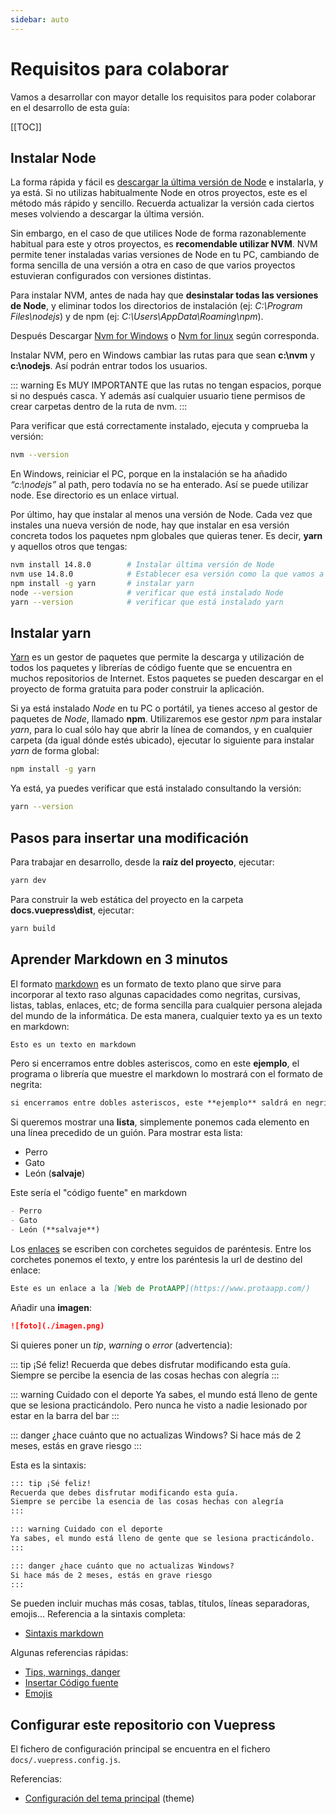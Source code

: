 ```yaml
---
sidebar: auto
---
```



# Requisitos para colaborar

Vamos a desarrollar con mayor detalle los requisitos para poder colaborar en
el desarrollo de esta guía:


[[TOC]]


## Instalar Node

La forma rápida y fácil es [descargar la última versión de Node](https://nodejs.org/es/download/) e instalarla, 
y ya está. Si no utilizas habitualmente Node en otros proyectos, este es el método más rápido y sencillo. Recuerda actualizar la
versión cada ciertos meses volviendo a descargar la última versión.

Sin embargo, en el caso de que utilices Node de forma razonablemente habitual para este y otros proyectos, es **recomendable utilizar NVM**. 
NVM permite tener instaladas varias versiones de Node en tu PC, cambiando de forma sencilla de una versión a otra en caso de que
varios proyectos estuvieran configurados con versiones distintas.

Para instalar NVM, 
antes de nada hay que **desinstalar todas las versiones de Node**, y eliminar todos los directorios de instalación (ej: _C:\Program Files\nodejs_)
y de npm (ej: _C:\Users\AppData\Roaming\npm_).

Después Descargar [Nvm for Windows](https://github.com/coreybutler/nvm-windows) o 
[Nvm for linux](https://github.com/creationix/nvm) según corresponda.

Instalar NVM, pero en Windows cambiar las rutas para que sean **c:\nvm** y **c:\nodejs**. 
Así podrán entrar todos los usuarios. 

::: warning
Es MUY IMPORTANTE que las rutas no tengan espacios, porque si no después casca. Y además así cualquier usuario 
tiene permisos de crear carpetas dentro de la ruta de nvm.
:::

Para verificar que está correctamente instalado, ejecuta y comprueba la versión:

```bash
nvm --version
```

En Windows, reiniciar el PC, porque en la instalación se ha añadido *“c:\nodejs”* al path, pero todavía no se ha enterado. Así se puede utilizar 
node. Ese directorio es un enlace virtual.

Por último, hay que instalar al menos una versión de Node. Cada vez que instales una nueva versión de node, hay
 que instalar en esa versión concreta todos los paquetes npm globales que quieras tener. Es decir, **yarn** y aquellos otros que tengas:

```bash
nvm install 14.8.0        # Instalar última versión de Node
nvm use 14.8.0            # Establecer esa versión como la que vamos a usar ahora
npm install -g yarn       # instalar yarn
node --version            # verificar que está instalado Node
yarn --version            # verificar que está instalado yarn
```


## Instalar yarn

[Yarn](https://yarnpkg.com/) es un gestor de paquetes que permite la descarga y utilización de todos los paquetes y librerías de código
fuente que se encuentra en muchos repositorios de Internet. Estos paquetes se pueden descargar en el proyecto de forma gratuita para 
poder construir la aplicación.

Si ya está instalado _Node_ en tu PC o portátil, ya tienes acceso al gestor de paquetes de _Node_, llamado **npm**. Utilizaremos ese gestor _npm_
para instalar _yarn_, para lo cual sólo hay que abrir la línea de comandos, y en cualquier carpeta (da igual dónde estés ubicado), ejecutar lo 
siguiente para instalar _yarn_ de forma global:

 ```bash
 npm install -g yarn
 ```

Ya está, ya puedes verificar que está instalado consultando la versión:

 ```bash
 yarn --version
 ```


## Pasos para insertar una modificación

Para trabajar en desarrollo, desde la **raíz del proyecto**, ejecutar:

```bash
yarn dev
```

Para construir la web estática del proyecto en la carpeta **docs\.vuepress\dist**, ejecutar:

```bash
yarn build
```

## Aprender Markdown en 3 minutos

El formato [markdown](https://markdown.es/) es un formato de texto plano que sirve para incorporar al texto raso algunas capacidades
como negritas, cursivas, listas, tablas, enlaces, etc; de forma sencilla para cualquier persona alejada del mundo de la informática.
De esta manera, cualquier texto ya es un texto en markdown:

```markdown
Esto es un texto en markdown
```

Pero si encerramos entre dobles asteriscos, como en este **ejemplo**, el programa o librería que muestre el markdown lo mostrará con el formato
de negrita:

```markdown
si encerramos entre dobles asteriscos, este **ejemplo** saldrá en negrita
```

Si queremos mostrar una **lista**, simplemente ponemos cada elemento en una línea precedido de un guión. Para mostrar esta lista:

- Perro
- Gato
- León (**salvaje**)

Este sería el "código fuente" en markdown

```markdown
- Perro
- Gato
- León (**salvaje**)
```

Los [enlaces](https://www.protaapp.com) se escriben con corchetes seguidos de paréntesis. Entre los corchetes ponemos el texto, y entre los paréntesis la url
de destino del enlace:

```markdown
Este es un enlace a la [Web de ProtAAPP](https://www.protaapp.com/)
```

Añadir una **imagen**:

```markdown
![foto](./imagen.png)
```

Si quieres poner un _tip_, _warning_ o _error_ (advertencia):

::: tip ¡Sé feliz!
Recuerda que debes disfrutar modificando esta guía. Siempre se percibe la esencia de las cosas hechas con alegría
:::

::: warning Cuidado con el deporte
Ya sabes, el mundo está lleno de gente que se lesiona practicándolo. Pero nunca he visto a nadie lesionado por estar en la barra del bar
:::

::: danger ¿hace cuánto que no actualizas Windows?
Si hace más de 2 meses, estás en grave riesgo
:::

Esta es la sintaxis:

```markdown
::: tip ¡Sé feliz!
Recuerda que debes disfrutar modificando esta guía. 
Siempre se percibe la esencia de las cosas hechas con alegría
:::

::: warning Cuidado con el deporte
Ya sabes, el mundo está lleno de gente que se lesiona practicándolo.
:::

::: danger ¿hace cuánto que no actualizas Windows?
Si hace más de 2 meses, estás en grave riesgo
:::
```

Se pueden incluir muchas más cosas, tablas, títulos, líneas separadoras, emojis...
Referencia a la sintaxis completa:

- [Sintaxis markdown](http://cesarhdz.com/articulos/escribir-en-markdown#sintaxis-de-markdown) 

Algunas referencias rápidas:

- [Tips, warnings, danger](https://vuepress.vuejs.org/guide/markdown.html#custom-containers)
- [Insertar Código fuente](https://vuepress.vuejs.org/guide/markdown.html#line-highlighting-in-code-blocks)
- [Emojis](https://vuepress.vuejs.org/guide/markdown.html#emoji)


## Configurar este repositorio con Vuepress

El fichero de configuración principal se encuentra en el fichero ```docs/.vuepress.config.js```.

Referencias:

- [Configuración del tema principal](https://vuepress.vuejs.org/theme/default-theme-config.html) (theme)


